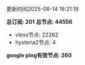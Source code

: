 更新时间2025-06-14 18:21:19

**总订阅: 201**
**总节点: 44556**
- vless节点: 22262
- hysteria2节点: 4

**google ping有效节点: 260**
